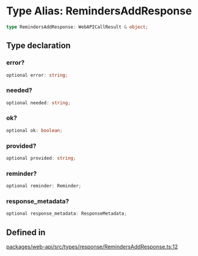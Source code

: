 # Type Alias: RemindersAddResponse

```ts
type RemindersAddResponse: WebAPICallResult & object;
```

## Type declaration

### error?

```ts
optional error: string;
```

### needed?

```ts
optional needed: string;
```

### ok?

```ts
optional ok: boolean;
```

### provided?

```ts
optional provided: string;
```

### reminder?

```ts
optional reminder: Reminder;
```

### response\_metadata?

```ts
optional response_metadata: ResponseMetadata;
```

## Defined in

[packages/web-api/src/types/response/RemindersAddResponse.ts:12](https://github.com/slackapi/node-slack-sdk/blob/c15385ef93ccdde9702f52f7d1f445999203d794/packages/web-api/src/types/response/RemindersAddResponse.ts#L12)
